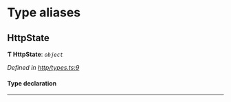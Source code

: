 

# Type aliases

<a id="httpstate"></a>

##  HttpState

**Ƭ HttpState**: *`object`*

*Defined in [http/types.ts:9](https://github.com/polkadot-js/api/blob/9d00dce/packages/rpc-provider/src/http/types.ts#L9)*

#### Type declaration

___

